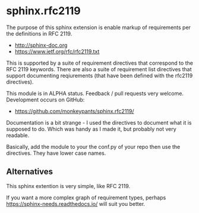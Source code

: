 # sphinx.rfc2119

The purpose of this sphinx extension is enable markup of requirements per the definitions in RFC 2119.

 * http://sphinx-doc.org
 * https://www.ietf.org/rfc/rfc2119.txt

This is supported by a suite of requirement directives that correspond to the RFC 2119 keywords. There are also a suite of requirement list directives that support documenting reqiurements (that have been defined with the rfc2119 directives).

This module is in ALPHA status. Feedback / pull requests very welcome. Development occurs on GitHub:

 * https://github.com/monkeypants/sphinx.rfc2119/

Documentation is a bit strange - I used the directives to document what it is supposed to do. Which was handy as I made it, but probably not very readable.

Basically, add the module to your the conf.py of your repo then use the directives. They have lower case names.


## Alternatives

This sphinx extention is very simple, like RFC 2119.

If you want a more complex graph of requirement types,
perhaps https://sphinx-needs.readthedocs.io/ will suit you better.
